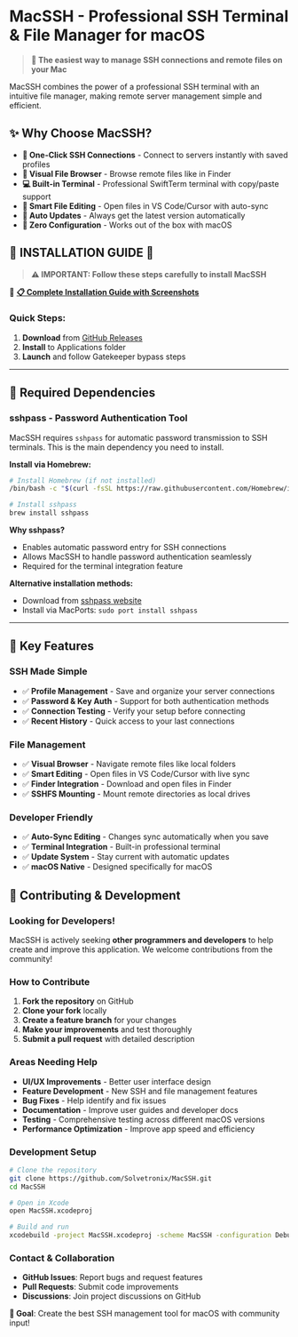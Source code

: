 # MacSSH - Professional SSH Terminal & File Manager for macOS

> **🚀 The easiest way to manage SSH connections and remote files on your Mac**

MacSSH combines the power of a professional SSH terminal with an intuitive file manager, making remote server management simple and efficient.

## ✨ **Why Choose MacSSH?**

- **🔐 One-Click SSH Connections** - Connect to servers instantly with saved profiles
- **📁 Visual File Browser** - Browse remote files like in Finder
- **💻 Built-in Terminal** - Professional SwiftTerm terminal with copy/paste support
- **📝 Smart File Editing** - Open files in VS Code/Cursor with auto-sync
- **🔄 Auto Updates** - Always get the latest version automatically
- **🎯 Zero Configuration** - Works out of the box with macOS

## 🚀 **INSTALLATION GUIDE** 🚀

> **⚠️ IMPORTANT: Follow these steps carefully to install MacSSH**

📖 **[📋 Complete Installation Guide with Screenshots](docs/installation/INSTALLATION_GUIDE.md)**

### **Quick Steps:**
1. **Download** from [GitHub Releases](https://github.com/Solvetronix/MacSSH/releases)
2. **Install** to Applications folder
3. **Launch** and follow Gatekeeper bypass steps

---

## 🔧 **Required Dependencies**

### **sshpass - Password Authentication Tool**

MacSSH requires `sshpass` for automatic password transmission to SSH terminals. This is the main dependency you need to install.

**Install via Homebrew:**
```bash
# Install Homebrew (if not installed)
/bin/bash -c "$(curl -fsSL https://raw.githubusercontent.com/Homebrew/install/HEAD/install.sh)"

# Install sshpass
brew install sshpass
```

**Why sshpass?**
- Enables automatic password entry for SSH connections
- Allows MacSSH to handle password authentication seamlessly
- Required for the terminal integration feature

**Alternative installation methods:**
- Download from [sshpass website](https://sourceforge.net/projects/sshpass/)
- Install via MacPorts: `sudo port install sshpass`

---

## 🎯 **Key Features**

### **SSH Made Simple**
- ✅ **Profile Management** - Save and organize your server connections
- ✅ **Password & Key Auth** - Support for both authentication methods
- ✅ **Connection Testing** - Verify your setup before connecting
- ✅ **Recent History** - Quick access to your last connections

### **File Management**
- ✅ **Visual Browser** - Navigate remote files like local folders
- ✅ **Smart Editing** - Open files in VS Code/Cursor with live sync
- ✅ **Finder Integration** - Download and open files in Finder
- ✅ **SSHFS Mounting** - Mount remote directories as local drives

### **Developer Friendly**
- ✅ **Auto-Sync Editing** - Changes sync automatically when you save
- ✅ **Terminal Integration** - Built-in professional terminal
- ✅ **Update System** - Stay current with automatic updates
- ✅ **macOS Native** - Designed specifically for macOS

## 👥 Contributing & Development

### **Looking for Developers!**

MacSSH is actively seeking **other programmers and developers** to help create and improve this application. We welcome contributions from the community!

### **How to Contribute**

1. **Fork the repository** on GitHub
2. **Clone your fork** locally
3. **Create a feature branch** for your changes
4. **Make your improvements** and test thoroughly
5. **Submit a pull request** with detailed description

### **Areas Needing Help**

- **UI/UX Improvements** - Better user interface design
- **Feature Development** - New SSH and file management features
- **Bug Fixes** - Help identify and fix issues
- **Documentation** - Improve user guides and developer docs
- **Testing** - Comprehensive testing across different macOS versions
- **Performance Optimization** - Improve app speed and efficiency

### **Development Setup**

```bash
# Clone the repository
git clone https://github.com/Solvetronix/MacSSH.git
cd MacSSH

# Open in Xcode
open MacSSH.xcodeproj

# Build and run
xcodebuild -project MacSSH.xcodeproj -scheme MacSSH -configuration Debug build
```

### **Contact & Collaboration**

- **GitHub Issues**: Report bugs and request features
- **Pull Requests**: Submit code improvements
- **Discussions**: Join project discussions on GitHub

**🎯 Goal**: Create the best SSH management tool for macOS with community input!
